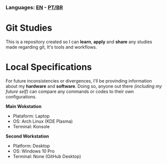 ### Languages: [EN](README.md) - [PT/BR](README.md)

# Git Studies

This is a repository created so I can **learn**, **apply** and **share** any studies made regarding git, It's tools and workflows.

# Local Specifications

For future inconsistencies or divergences, I'll be provinding information about my **hardware** and **software**. Doing so, anyone out there *(including my future self)* can compare any commands or codes to their own configurations.

**Main Wokstation**
* Plataform: Laptop
* OS: Arch Linux (KDE Plasma)
* Terminal: Konsole

**Second Workstation**
* Platform: Desktop
* OS: Windows 10 Pro
* Terminal: None (GitHub Desktop)
